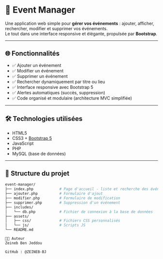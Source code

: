# 🎉 Event Manager

Une application web simple pour **gérer vos événements** : ajouter, afficher, rechercher, modifier et supprimer vos événements.  
Le tout dans une interface responsive et élégante, propulsée par **Bootstrap**.

---

## 🌐 Fonctionnalités

- ✅ Ajouter un événement
- ✅ Modifier un événement
- ✅ Supprimer un événement
- ✅ Rechercher dynamiquement par titre ou lieu
- ✅ Interface responsive avec Bootstrap 5
- ✅ Alertes automatiques (succès, suppression)
- ✅ Code organisé et modulaire (architecture MVC simplifiée)

---

## 🛠️ Technologies utilisées

- HTML5
- CSS3 + [Bootstrap 5](https://getbootstrap.com)
- JavaScript
- PHP 
- MySQL (base de données)

---

## 📁 Structure du projet

```bash
event-manager/
├── index.php            # Page d'accueil - liste et recherche des événements
├── ajouter.php          # Formulaire d'ajout
├── modifier.php         # Formulaire de modification
├── supprimer.php        # Suppression d'un événement
├── includes/
│   └── db.php           # Fichier de connexion à la base de données
├── assets/
│   ├── css/             # Fichiers CSS personnalisés 
│   └── js/              # Scripts JS 
└── README.md

👩‍💻 Auteur
Zeineb Ben Jeddou

GitHub : @ZEINEB-BJ


